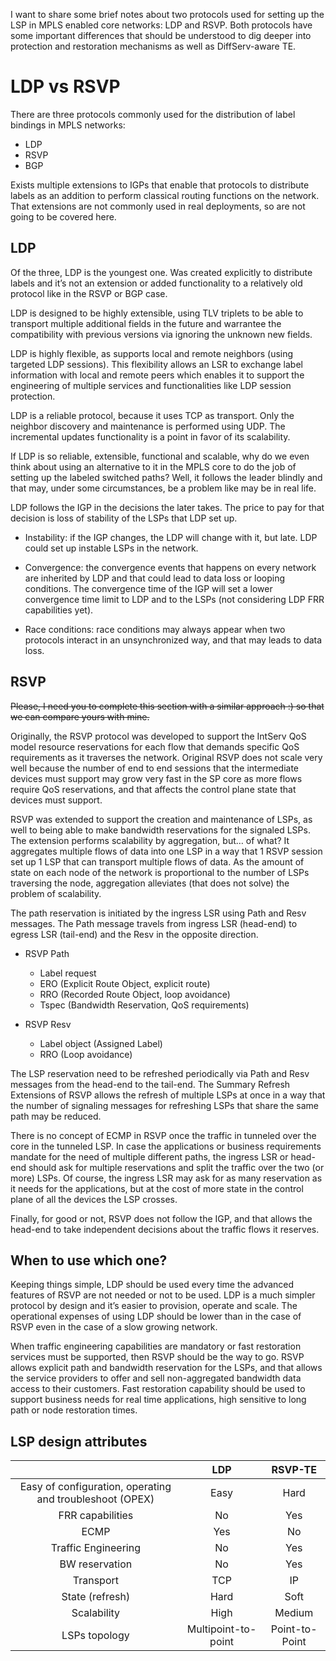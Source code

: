 I want to share some brief notes about two protocols used for setting up the LSP in MPLS enabled core networks: LDP and RSVP. Both protocols have some important differences that should be understood to dig deeper into protection and restoration mechanisms as well as DiffServ-aware TE.

# LDP vs RSVP

There are three protocols commonly used for the distribution of label bindings in MPLS networks:
* LDP
* RSVP
* BGP

Exists multiple extensions to IGPs that enable that protocols to distribute labels as an addition to perform classical routing functions on the network. That extensions are not commonly used in real deployments, so are not going to be covered here.

## LDP

Of the three, LDP is the youngest one. Was created explicitly to distribute labels and it’s not an extension or added functionality to a relatively old protocol like in the RSVP or BGP case.

LDP is designed to be highly extensible, using TLV triplets to be able to transport multiple additional fields in the future and warrantee the compatibility with previous versions via ignoring the unknown new fields.

LDP is highly flexible, as supports local and remote neighbors (using targeted LDP sessions). This flexibility allows an LSR to exchange label information with local and remote peers which enables it to support the engineering of multiple services and functionalities like LDP session protection.

LDP is a reliable protocol, because it uses TCP as transport. Only the neighbor discovery and maintenance is performed using UDP. The incremental updates functionality is a point in favor of its scalability.

If LDP is so reliable, extensible, functional and scalable, why do we even think about using an alternative to it in the MPLS core to do the job of setting up the labeled switched paths? Well, it follows the leader blindly and that may, under some circumstances, be a problem like may be in real life.

LDP follows the IGP in the decisions the later takes. The price to pay for that decision is loss of stability of the LSPs that LDP set up.

* Instability: if the IGP changes, the LDP will change with it, but late. LDP could set up instable LSPs in the network.

* Convergence: the convergence events that happens on every network are inherited by LDP and that could lead to data loss or looping conditions. The convergence time of the IGP will set a lower convergence time limit to LDP and to the LSPs (not considering LDP FRR capabilities yet).

* Race conditions: race conditions may always appear when two protocols interact in an unsynchronized way, and that may leads to data loss.


## RSVP

~~Please, I need you to complete this section with a similar approach :) so that we can compare yours with mine.~~


Originally, the RSVP protocol was developed to support the IntServ QoS model resource reservations for each flow that demands specific QoS requirements as it traverses the network. Original RSVP does not scale very well because the number of end to end sessions that the intermediate devices must support may grow very fast in the SP core as more flows require QoS reservations, and that affects the control plane state that devices must support.

RSVP was extended to support the creation and maintenance of LSPs, as well to being able to make bandwidth reservations for the signaled LSPs. The extension performs scalability by aggregation, but… of what? It aggregates multiple flows of data into one LSP in a way that 1 RSVP session set up 1 LSP that can transport multiple flows of data. As the amount of state on each node of the network is proportional to the number of LSPs traversing the node, aggregation alleviates (that does not solve) the problem of scalability.

The path reservation is initiated by the ingress LSR using Path and Resv messages. The Path message travels from ingress LSR (head-end) to egress LSR (tail-end) and the Resv in the opposite direction.


* RSVP Path 
  * Label request
  * ERO (Explicit Route Object, explicit route)
  * RRO (Recorded Route Object, loop avoidance)
  * Tspec (Bandwidth Reservation, QoS requirements)
  
  
* RSVP Resv
  * Label object (Assigned Label)
  * RRO (Loop avoidance)


The LSP reservation need to be refreshed periodically via Path and Resv messages from the head-end to the tail-end. The Summary Refresh Extensions of RSVP allows the refresh of multiple LSPs at once in a way that the number of signaling messages for refreshing LSPs that share the same path may be reduced.

There is no concept of ECMP in RSVP once the traffic in tunneled over the core in the tunneled LSP. In case the applications or business requirements mandate for the need of multiple different paths, the ingress LSR or head-end should ask for multiple reservations and split the traffic over the two (or more) LSPs. Of course, the ingress LSR may ask for as many reservation as it needs for the applications, but at the cost of more state in the control plane of all the devices the LSP crosses.

Finally, for good or not, RSVP does not follow the IGP, and that allows the head-end to take independent decisions about the traffic flows it reserves.


## When to use which one?

Keeping things simple, LDP should be used every time the advanced features of RSVP are not needed or not to be used. LDP is a much simpler protocol by design and it’s easier to provision, operate and scale. The operational expenses of using LDP should be lower than in the case of RSVP even in the case of a slow growing network.

When traffic engineering capabilities are mandatory or fast restoration services must be supported, then RSVP should be the way to go. RSVP allows explicit path and bandwidth reservation for the LSPs, and that allows the service providers to offer and sell non-aggregated bandwidth data access to their customers. Fast restoration capability should be used to support business needs for real time applications, high sensitive to long path or node restoration times.

## LSP design attributes

| | LDP | RSVP-TE |
| :-: | :-: | :-: |
| Easy of configuration, operating and troubleshoot (OPEX) | Easy | Hard |
| FRR capabilities | No | Yes |
| ECMP | Yes | No |
| Traffic Engineering | No | Yes |
| BW reservation | No | Yes |
| Transport | TCP | IP |
| State (refresh) | Hard | Soft |
| Scalability | High | Medium |
| LSPs topology | Multipoint-to-point | Point-to-Point |












